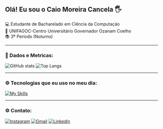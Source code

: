 ## Olá! Eu sou o Caio Moreira Cancela 🖐️
💻 Estudante de Bacharelado em Ciência da Computação     
🏫 UNIFAGOC-Centro Universitário Governador Ozanam Coelho  
📚 3º Período (Noturno)

---
### 📶 Dados e Metricas:

![GitHub stats](https://github-readme-stats.vercel.app/api?username=CaioMCancela&show_icons=true&theme=merko)
![Top Langs](https://github-readme-stats.vercel.app/api/top-langs/?username=CaioMCancela&layout=compact&theme=merko)

---
### ⚙️ Tecnologias que eu uso no meu dia:

[![My Skills](https://skillicons.dev/icons?i=html,css,js,c,cpp&theme=light)](https://skillicons.dev)

---
### ⚙️ Contato:
[![Instagram](https://img.shields.io/badge/Instagram-E4405F?style=for-the-badge&logo=instagram&logoColor=white)](https://www.instagram.com/caiomcancela/)
[![Gmail](https://img.shields.io/badge/Gmail-D14836?style=for-the-badge&logo=gmail&logoColor=white)](devcaiomcancela@gmail.com)
[![Linkedin](https://img.shields.io/badge/LinkedIn-0077B5?style=for-the-badge&logo=linkedin&logoColor=white)](https://www.linkedin.com/in/caio-moreira-cancela-194a7b2b3/)
